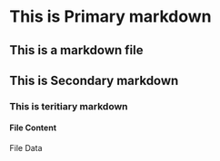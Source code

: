# This is Primary markdown

## This is a markdown file

## This is Secondary markdown

### This is teritiary markdown

#### File Content

File Data
